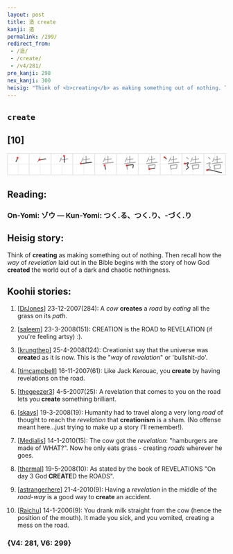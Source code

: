 ```yaml
---
layout: post
title: 造 create
kanji: 造
permalink: /299/
redirect_from:
 - /造/
 - /create/
 - /v4/281/
pre_kanji: 298
nex_kanji: 300
heisig: "Think of <b>creating</b> as making something out of nothing. Then recall how the <i>way</i> of <i>revelation</i> laid out in the Bible begins with the story of how God <b>created</b> the world out of a dark and chaotic nothingness."
---
```


## `create`

## [10]

<div class="stroke"><img src="../images/E980A0.png" /></div>

## Reading:

### On-Yomi: ゾウ &mdash; Kun-Yomi: つく.る、つく.り、-づく.り

## Heisig story:

Think of <b>creating</b> as making something out of nothing. Then recall how the <i>way</i> of <i>revelation</i> laid out in the Bible begins with the story of how God <b>created</b> the world out of a dark and chaotic nothingness.

## Koohii stories:

1) [<a href="http://kanji.koohii.com/profile/DrJones">DrJones</a>] 23-12-2007(284): A <em>cow</em> <strong>creates</strong> a <em>road</em> by <em>eating</em> all the grass on its <em>path</em>.

2) [<a href="http://kanji.koohii.com/profile/saleem">saleem</a>] 23-3-2008(151): CREATION is the ROAD to REVELATION (if you&#039;re feeling artsy) :).

3) [<a href="http://kanji.koohii.com/profile/krungthep">krungthep</a>] 25-4-2008(124): Creationist say that the universe was<strong> create</strong>d as it is now. This is the &quot;<em>way</em> of <em>revelation</em>&quot; or &#039;bullshit-do&#039;.

4) [<a href="http://kanji.koohii.com/profile/timcampbell">timcampbell</a>] 16-11-2007(61): Like Jack Kerouac, you<strong> create</strong> by having revelations on the road.

5) [<a href="http://kanji.koohii.com/profile/thegeezer3">thegeezer3</a>] 4-5-2007(25): A revelation that comes to you on the road lets you<strong> create</strong> something brilliant.

6) [<a href="http://kanji.koohii.com/profile/skays">skays</a>] 19-3-2008(19): Humanity had to travel along a very long <em>road</em> of thought to reach the <em>revelation</em> that <strong>creationism</strong> is a sham. (No offense meant here...just trying to make up a story I&#039;ll remember!).

7) [<a href="http://kanji.koohii.com/profile/Medialis">Medialis</a>] 14-1-2010(15): The cow got the <em>revelation</em>: &quot;hamburgers are made of WHAT?&quot;. Now he only eats grass - creating <em>roads</em> wherever he goes.

8) [<a href="http://kanji.koohii.com/profile/thermal">thermal</a>] 19-5-2008(10): As stated by the book of REVELATIONS &quot;On day 3 God<strong> CREATE</strong>D the ROADS&quot;.

9) [<a href="http://kanji.koohii.com/profile/astrangerhere">astrangerhere</a>] 21-4-2010(9): Having a <em>revelation</em> in the middle of the <em>road-way</em> is a good way to <strong>create</strong> an accident.

10) [<a href="http://kanji.koohii.com/profile/Raichu">Raichu</a>] 14-1-2006(9): You drank milk straight from the cow (hence the position of the mouth). It made you sick, and you vomited, creating a mess on the road.

### {V4: 281, V6: 299}
